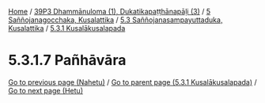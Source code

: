 
[Home](/) / [39P3 Dhammānuloma (1), Dukatikapaṭṭhānapāḷi (3)](../../../../39P3.md) / [5 Saññojanagocchaka, Kusalattika](../../../5.md) / [5.3 Saññojanasampayuttaduka, Kusalattika](../../5.3.md) / [5.3.1 Kusalākusalapada](../5.3.1.md)

# 5.3.1.7 Pañhāvāra


[Go to previous page (Nahetu)](5.3.1.1--6/Paccaniya/Nahetu.md) / [Go to parent page (5.3.1 Kusalākusalapada)](../5.3.1.md) / [Go to next page (Hetu)](5.3.1.7/Hetu.md)


